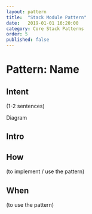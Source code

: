 ```yaml
---
layout: pattern
title:  "Stack Module Pattern"
date:   2019-01-01 16:20:00
category: Core Stack Patterns
order: 5
published: false
---
```


# Pattern: Name

## Intent

(1-2 sentences)

Diagram

## Intro

## How

(to implement / use the pattern)

## When

(to use the pattern)
